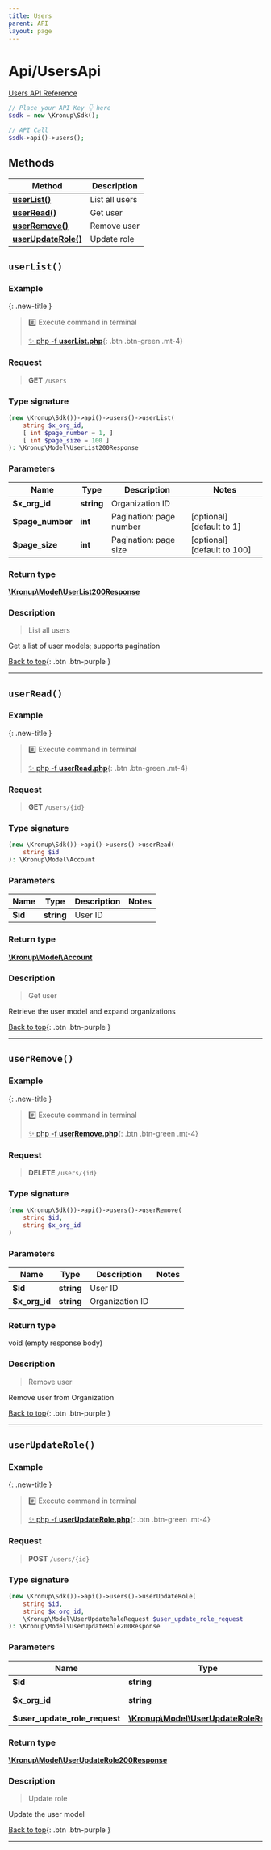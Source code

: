 ```yaml
---
title: Users
parent: API
layout: page
---
```


# Api/UsersApi

[Users API Reference](https://api.kronup.com/#tag/Users)

```php
// Place your API Key 👇 here
$sdk = new \Kronup\Sdk();

// API Call
$sdk->api()->users();
```

## Methods

Method | Description
------------- | -------------
[**userList()**](#userlist) | List all users
[**userRead()**](#userread) | Get user
[**userRemove()**](#userremove) | Remove user
[**userUpdateRole()**](#userupdaterole) | Update role


## `userList()`

### Example

{: .new-title }
> #️⃣ Execute command in terminal 
> 
> [✨ php -f **userList.php**](https://github.com/kronup/kronup-php/blob/main/examples/Api/UsersApi/userList.php){: .btn .btn-green .mt-4}

### Request

> **GET** `/users`

### Type signature

```php
(new \Kronup\Sdk())->api()->users()->userList(
    string $x_org_id,
    [ int $page_number = 1, ]
    [ int $page_size = 100 ]
): \Kronup\Model\UserList200Response
```

### Parameters

Name | Type | Description  | Notes
------------- | ------------- | ------------- | -------------
 **$x_org_id** | **string**  | Organization ID |
 **$page_number** | **int**  | Pagination: page number | [optional] [default to 1]
 **$page_size** | **int**  | Pagination: page size | [optional] [default to 100]

### Return type

[**\Kronup\Model\UserList200Response**](../../Model/UserList200Response)

### Description

> List all users

Get a list of user models; supports pagination

[Back to top](#top){: .btn .btn-purple }

---


## `userRead()`

### Example

{: .new-title }
> #️⃣ Execute command in terminal 
> 
> [✨ php -f **userRead.php**](https://github.com/kronup/kronup-php/blob/main/examples/Api/UsersApi/userRead.php){: .btn .btn-green .mt-4}

### Request

> **GET** `/users/{id}`

### Type signature

```php
(new \Kronup\Sdk())->api()->users()->userRead(
    string $id
): \Kronup\Model\Account
```

### Parameters

Name | Type | Description  | Notes
------------- | ------------- | ------------- | -------------
 **$id** | **string**  | User ID |

### Return type

[**\Kronup\Model\Account**](../../Model/Account)

### Description

> Get user

Retrieve the user model and expand organizations

[Back to top](#top){: .btn .btn-purple }

---


## `userRemove()`

### Example

{: .new-title }
> #️⃣ Execute command in terminal 
> 
> [✨ php -f **userRemove.php**](https://github.com/kronup/kronup-php/blob/main/examples/Api/UsersApi/userRemove.php){: .btn .btn-green .mt-4}

### Request

> **DELETE** `/users/{id}`

### Type signature

```php
(new \Kronup\Sdk())->api()->users()->userRemove(
    string $id,
    string $x_org_id
)
```

### Parameters

Name | Type | Description  | Notes
------------- | ------------- | ------------- | -------------
 **$id** | **string**  | User ID |
 **$x_org_id** | **string**  | Organization ID |

### Return type

void (empty response body)

### Description

> Remove user

Remove user from Organization

[Back to top](#top){: .btn .btn-purple }

---


## `userUpdateRole()`

### Example

{: .new-title }
> #️⃣ Execute command in terminal 
> 
> [✨ php -f **userUpdateRole.php**](https://github.com/kronup/kronup-php/blob/main/examples/Api/UsersApi/userUpdateRole.php){: .btn .btn-green .mt-4}

### Request

> **POST** `/users/{id}`

### Type signature

```php
(new \Kronup\Sdk())->api()->users()->userUpdateRole(
    string $id,
    string $x_org_id,
    \Kronup\Model\UserUpdateRoleRequest $user_update_role_request
): \Kronup\Model\UserUpdateRole200Response
```

### Parameters

Name | Type | Description  | Notes
------------- | ------------- | ------------- | -------------
 **$id** | **string**  | User ID |
 **$x_org_id** | **string**  | Organization ID |
 **$user_update_role_request** | [**\Kronup\Model\UserUpdateRoleRequest**](../../Model/UserUpdateRoleRequest) |  |

### Return type

[**\Kronup\Model\UserUpdateRole200Response**](../../Model/UserUpdateRole200Response)

### Description

> Update role

Update the user model

[Back to top](#top){: .btn .btn-purple }

---
